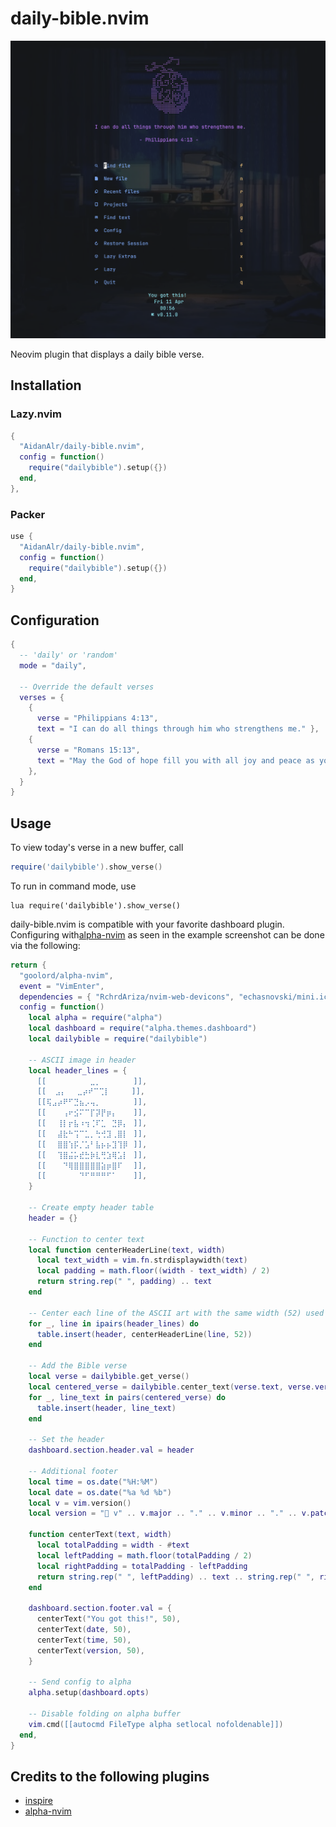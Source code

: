 # daily-bible.nvim

![Example with alpha-nvim](./example-dashboard.png)

Neovim plugin that displays a daily bible verse.

## Installation

### Lazy.nvim

```lua
{
  "AidanAlr/daily-bible.nvim",
  config = function()
    require("dailybible").setup({})
  end,
},
```

### Packer

```lua
use {
  "AidanAlr/daily-bible.nvim",
  config = function()
    require("dailybible").setup({})
  end,
}
```

## Configuration

```lua
{
  -- 'daily' or 'random'
  mode = "daily",

  -- Override the default verses
  verses = {
    {
      verse = "Philippians 4:13",
      text = "I can do all things through him who strengthens me." },
    {
      verse = "Romans 15:13",
      text = "May the God of hope fill you with all joy and peace as you trust in him, so that you may overflow with hope by the power of the Holy Spirit.",
    },
  }
}
```

## Usage

To view today's verse in a new buffer, call

```lua
require('dailybible').show_verse()
```

To run in command mode, use

```vim
lua require('dailybible').show_verse()
```

daily-bible.nvim is compatible with your favorite dashboard plugin.
Configuring with[alpha-nvim](https://github.com/goolord/alpha-nvim) as seen in the example screenshot can be done via the following:

```lua
return {
  "goolord/alpha-nvim",
  event = "VimEnter",
  dependencies = { "RchrdAriza/nvim-web-devicons", "echasnovski/mini.icons", "AidanAlr/daily-bible.nvim" },
  config = function()
    local alpha = require("alpha")
    local dashboard = require("alpha.themes.dashboard")
    local dailybible = require("dailybible")

    -- ASCII image in header
    local header_lines = {
      [[⠀⠀⠀⠀⠀⠀⠀⠀⣀⡀⠀⠀⠀⠀⠀⠀]],
      [[  ⣠⡄⠀⠀⣀⡴⠞⠉⢉⡇⠀⠀⠀⠀]],
      [[⢯⣠⡴⠟⠋⣙⣦⡠⢤⡀⠀⠀⠀⠀⠀⠀]],
      [[⠀⠀⠀⢠⠖⣪⠍⠉⡏⡽⡟⡶⡄⠀⠀⠀]],
      [[⠀⠀⢸⡇⡖⣧⠰⢲⢈⠏⣁⠀⣙⡿⡄⠀]],
      [[⠀⠀⣼⣗⠓⢩⠉⣁⡀⢓⢚⣹⢀⣿⡇⠀]],
      [[⠀⠀⣿⣿⢱⡯⡈⣡⠃⣧⡦⡦⣹⢹⡿⠀]],
      [[⠀⠀⢹⣿⣬⡥⣞⣓⡷⣇⢛⣱⢿⣡⡇⠀]],
      [[⠀⠀⠀⠙⢿⣿⣿⣿⣿⣿⣵⡶⣿⠏⠀⠀]],
      [[⠀⠀⠀⠀⠀⠀⠙⠋⠛⠛⠛⠋⠁⠀⠀⠀]],
    }

    -- Create empty header table
    header = {}

    -- Function to center text
    local function centerHeaderLine(text, width)
      local text_width = vim.fn.strdisplaywidth(text)
      local padding = math.floor((width - text_width) / 2)
      return string.rep(" ", padding) .. text
    end

    -- Center each line of the ASCII art with the same width (52) used for the verse
    for _, line in ipairs(header_lines) do
      table.insert(header, centerHeaderLine(line, 52))
    end

    -- Add the Bible verse
    local verse = dailybible.get_verse()
    local centered_verse = dailybible.center_text(verse.text, verse.verse, 52, 8, 52)
    for _, line_text in pairs(centered_verse) do
      table.insert(header, line_text)
    end

    -- Set the header
    dashboard.section.header.val = header

    -- Additional footer
    local time = os.date("%H:%M")
    local date = os.date("%a %d %b")
    local v = vim.version()
    local version = " v" .. v.major .. "." .. v.minor .. "." .. v.patch

    function centerText(text, width)
      local totalPadding = width - #text
      local leftPadding = math.floor(totalPadding / 2)
      local rightPadding = totalPadding - leftPadding
      return string.rep(" ", leftPadding) .. text .. string.rep(" ", rightPadding)
    end

    dashboard.section.footer.val = {
      centerText("You got this!", 50),
      centerText(date, 50),
      centerText(time, 50),
      centerText(version, 50),
    }

    -- Send config to alpha
    alpha.setup(dashboard.opts)

    -- Disable folding on alpha buffer
    vim.cmd([[autocmd FileType alpha setlocal nofoldenable]])
  end,
}
```

## Credits to the following plugins

- [inspire](https://github.com/RileyGabrielson/inspire.nvim)
- [alpha-nvim](https://github.com/goolord/alpha-nvim)
